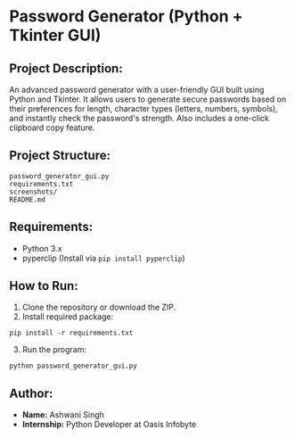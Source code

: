 
# Password Generator (Python + Tkinter GUI)

## Project Description:
An advanced password generator with a user-friendly GUI built using Python and Tkinter. It allows users to generate secure passwords based on their preferences for length, character types (letters, numbers, symbols), and instantly check the password's strength. Also includes a one-click clipboard copy feature.

## Project Structure:
```
password_generator_gui.py  
requirements.txt  
screenshots/  
README.md  
```

## Requirements:
- Python 3.x  
- pyperclip (Install via `pip install pyperclip`)

## How to Run:
1. Clone the repository or download the ZIP.
2. Install required package:
```
pip install -r requirements.txt
```
3. Run the program:
```
python password_generator_gui.py
```

## Author:
- **Name:** Ashwani Singh  
- **Internship:** Python Developer at Oasis Infobyte  
